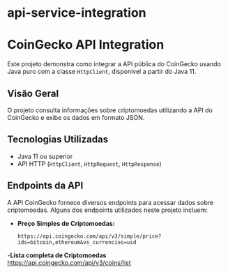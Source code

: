 # api-service-integration
# CoinGecko API Integration

Este projeto demonstra como integrar a API pública do CoinGecko usando Java puro com a classe `HttpClient`, disponível a partir do Java 11.

## Visão Geral

O projeto consulta informações sobre criptomoedas utilizando a API do CoinGecko e exibe os dados em formato JSON.

## Tecnologias Utilizadas

- Java 11 ou superior
- API HTTP (`HttpClient`, `HttpRequest`, `HttpResponse`)

## Endpoints da API

A API CoinGecko fornece diversos endpoints para acessar dados sobre criptomoedas. Alguns dos endpoints utilizados neste projeto incluem:

- **Preço Simples de Criptomoedas:**
  ```plaintext
  https://api.coingecko.com/api/v3/simple/price?ids=bitcoin,ethereum&vs_currencies=usd

-**Lista completa de Criptomoedas**
https://api.coingecko.com/api/v3/coins/list

